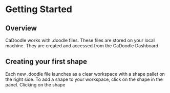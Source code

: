 # Getting Started

## Overview

CaDoodle works with .doodle files. These files are stored on your local machine. They are created and accessed from the CaDoodle Dashboard.

## Creating your first shape

Each new .doodle file launches as a clear workspace with a shape pallet on the right side. To add a shape to your workspace, click on the shape in the panel. Clicking on the shape
